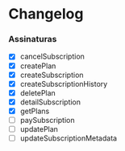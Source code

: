 # Changelog

### Assinaturas
- [X] cancelSubscription
- [X] createPlan
- [X] createSubscription
- [X] createSubscriptionHistory
- [X] deletePlan
- [X] detailSubscription
- [X] getPlans
- [ ] paySubscription
- [ ] updatePlan
- [ ] updateSubscriptionMetadata
